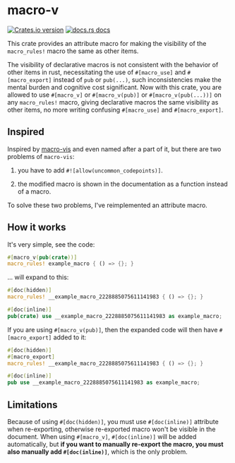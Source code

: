 # macro-v

[![Crates.io version](https://img.shields.io/crates/v/macro-v.svg?style=flat-square)](https://crates.io/crates/macro-v)
[![docs.rs docs](https://img.shields.io/badge/docs-latest-blue.svg?style=flat-square)](https://docs.rs/macro-v)

This crate provides an attribute macro for making the visibility of the `macro_rules!` macro the same as other items.

The visibility of declarative macros is not consistent with the behavior of other items in rust, necessitating the use of `#[macro_use]` and `#[macro_export]` instead of `pub` or `pub(...)`, such inconsistencies make the mental burden and cognitive cost significant. Now with this crate, you are allowed to use `#[macro_v]` or `#[macro_v(pub)]` or `#[macro_v(pub(...))]` on any `macro_rules!` macro, giving declarative macros the same visibility as other items, no more writing confusing `#[macro_use]` and `#[macro_export]`.

## Inspired

Inspired by [macro-vis](https://github.com/Kestrer/macro-vis) and even named after a part of it, but there are two problems of `macro-vis`:

1. you have to add `#![allow(uncommon_codepoints)]`.

2. the modified macro is shown in the documentation as a function instead of a macro.

To solve these two problems, I've reimplemented an attribute macro.

## How it works

It's very simple, see the code:

```rust
#[macro_v(pub(crate))]
macro_rules! example_macro { () => {}; }
```

... will expand to this:

```rust
#[doc(hidden)]
macro_rules! __example_macro_2228885075611141983 { () => {}; }

#[doc(inline)]
pub(crate) use __example_macro_2228885075611141983 as example_macro;
```

If you are using `#[macro_v(pub)]`, then the expanded code will then have `#[macro_export]` added to it:

```rust
#[doc(hidden)]
#[macro_export]
macro_rules! __example_macro_2228885075611141983 { () => {}; }

#[doc(inline)]
pub use __example_macro_2228885075611141983 as example_macro;
```

## Limitations

Because of using `#[doc(hidden)]`, you must use `#[doc(inline)]` attribute when re-exporting, otherwise re-exported macro won't be visible in the document. When using `#[macro_v]`, `#[doc(inline)]` will be added automatically, but **if you want to manually re-export the macro, you must also manually add `#[doc(inline)]`**, which is the only problem.

